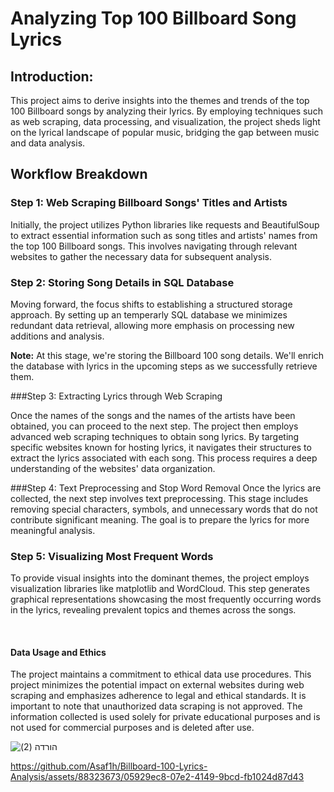 # **Analyzing Top 100 Billboard Song Lyrics**

## Introduction:
This project aims to derive insights into the themes and trends of the top 100 Billboard songs by analyzing their lyrics. By employing techniques such as web scraping, data processing, and visualization, the project sheds light on the lyrical landscape of popular music, bridging the gap between music and data analysis.

## **Workflow Breakdown**


### Step 1: Web Scraping Billboard Songs' Titles and Artists

Initially, the project utilizes Python libraries like requests and BeautifulSoup to extract essential information such as song titles and artists' names from the top 100 Billboard songs. This involves navigating through relevant websites to gather the necessary data for subsequent analysis.

### Step 2: Storing Song Details in SQL Database
Moving forward, the focus shifts to establishing a structured storage approach. By setting up an temperarly SQL database we minimizes redundant data retrieval, allowing more emphasis on processing new additions and analysis.

**Note:** At this stage, we're storing the Billboard 100 song details. We'll enrich the database with lyrics in the upcoming steps as we successfully retrieve them.

###Step 3: Extracting Lyrics through Web Scraping

Once the names of the songs and the names of the artists have been obtained, you can proceed to the next step. The project then employs advanced web scraping techniques to obtain song lyrics. By targeting specific websites known for hosting lyrics, it navigates their structures to extract the lyrics associated with each song. This process requires a deep understanding of the websites' data organization.

###Step 4: Text Preprocessing and Stop Word Removal
Once the lyrics are collected, the next step involves text preprocessing. This stage includes removing special characters, symbols, and unnecessary words that do not contribute significant meaning. The goal is to prepare the lyrics for more meaningful analysis.


### Step 5: Visualizing Most Frequent Words
To provide visual insights into the dominant themes, the project employs visualization libraries like matplotlib and WordCloud. This step generates graphical representations showcasing the most frequently occurring words in the lyrics, revealing prevalent topics and themes across the songs.

<br>

#### **Data Usage and Ethics**

The project maintains a commitment to ethical data use procedures. This project minimizes the potential impact on external websites during web scraping and emphasizes adherence to legal and ethical standards. It is important to note that unauthorized data scraping is not approved. The information collected is used solely for private educational purposes and is not used for commercial purposes and is deleted after use.

![הורדה (2)](https://github.com/Asaf1h/Billboard-100-Lyrics-Analysis/assets/88323673/db899202-becb-4155-ab3a-582ad6c9d3da)



https://github.com/Asaf1h/Billboard-100-Lyrics-Analysis/assets/88323673/05929ec8-07e2-4149-9bcd-fb1024d87d43



